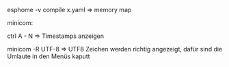 

esphome -v compile x.yaml => memory map


minicom:

ctrl A - N => Timestamps anzeigen

minicom -R UTF-8 => UTF8 Zeichen werden richtig angezeigt, dafür sind die Umlaute in den Menüs kaputt
